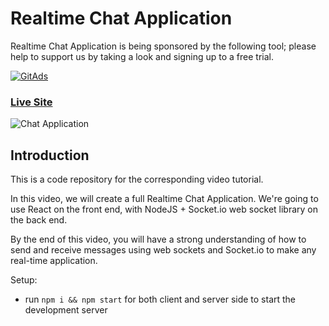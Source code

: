 # Realtime Chat Application

Realtime Chat Application is being sponsored by the following tool; please help to support us by taking a look and signing up to a free trial.

<a href="https://tracking.gitads.io/?repo=project_chat_application">
 <img src="https://images.gitads.io/project_chat_application" alt="GitAds"/> 
</a>

### [Live Site](https://realtime-react-chatapp.netlify.app/)
![Chat Application](https://ibb.co/Scv48Qh)

## Introduction
This is a code repository for the corresponding video tutorial. 

In this video, we will create a full Realtime Chat Application. We're going to use  React on the front end, with NodeJS + Socket.io web socket library on the back end. 

By the end of this video, you will have a strong understanding of how to send and receive messages using web sockets and Socket.io to make any real-time application.

Setup:
- run ```npm i && npm start``` for both client and server side to start the development server
